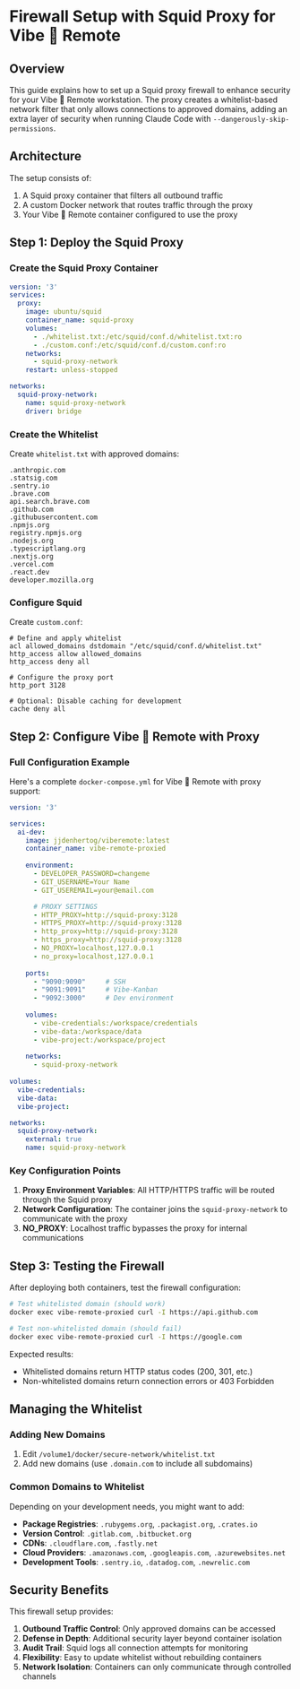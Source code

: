 # Firewall Setup with Squid Proxy for Vibe 🤮 Remote

## Overview

This guide explains how to set up a Squid proxy firewall to enhance security for your Vibe 🤮 Remote workstation. The proxy creates a whitelist-based network filter that only allows connections to approved domains, adding an extra layer of security when running Claude Code with `--dangerously-skip-permissions`.

## Architecture

The setup consists of:
1. A Squid proxy container that filters all outbound traffic
2. A custom Docker network that routes traffic through the proxy
3. Your Vibe 🤮 Remote container configured to use the proxy

## Step 1: Deploy the Squid Proxy

### Create the Squid Proxy Container

```yaml
version: '3'
services:
  proxy:
    image: ubuntu/squid
    container_name: squid-proxy
    volumes:
      - ./whitelist.txt:/etc/squid/conf.d/whitelist.txt:ro
      - ./custom.conf:/etc/squid/conf.d/custom.conf:ro
    networks:
      - squid-proxy-network
    restart: unless-stopped

networks:
  squid-proxy-network:
    name: squid-proxy-network
    driver: bridge
```

### Create the Whitelist

Create `whitelist.txt` with approved domains:

```
.anthropic.com
.statsig.com
.sentry.io
.brave.com
api.search.brave.com
.github.com
.githubusercontent.com
.npmjs.org
registry.npmjs.org
.nodejs.org
.typescriptlang.org
.nextjs.org
.vercel.com
.react.dev
developer.mozilla.org
```

### Configure Squid

Create `custom.conf`:

```
# Define and apply whitelist
acl allowed_domains dstdomain "/etc/squid/conf.d/whitelist.txt"
http_access allow allowed_domains
http_access deny all

# Configure the proxy port
http_port 3128

# Optional: Disable caching for development
cache deny all
```
## Step 2: Configure Vibe 🤮 Remote with Proxy

### Full Configuration Example

Here's a complete `docker-compose.yml` for Vibe 🤮 Remote with proxy support:

```yaml
version: '3'

services:
  ai-dev:
    image: jjdenhertog/viberemote:latest
    container_name: vibe-remote-proxied
    
    environment:
      - DEVELOPER_PASSWORD=changeme
      - GIT_USERNAME=Your Name
      - GIT_USEREMAIL=your@email.com

      # PROXY SETTINGS
      - HTTP_PROXY=http://squid-proxy:3128
      - HTTPS_PROXY=http://squid-proxy:3128
      - http_proxy=http://squid-proxy:3128
      - https_proxy=http://squid-proxy:3128
      - NO_PROXY=localhost,127.0.0.1
      - no_proxy=localhost,127.0.0.1
      
    ports:
      - "9090:9090"     # SSH
      - "9091:9091"     # Vibe-Kanban
      - "9092:3000"     # Dev environment
      
    volumes:
      - vibe-credentials:/workspace/credentials
      - vibe-data:/workspace/data
      - vibe-project:/workspace/project
    
    networks:
      - squid-proxy-network
      
volumes:
  vibe-credentials:
  vibe-data:
  vibe-project:

networks:
  squid-proxy-network:
    external: true
    name: squid-proxy-network
```

### Key Configuration Points

1. **Proxy Environment Variables**: All HTTP/HTTPS traffic will be routed through the Squid proxy
2. **Network Configuration**: The container joins the `squid-proxy-network` to communicate with the proxy
3. **NO_PROXY**: Localhost traffic bypasses the proxy for internal communications

## Step 3: Testing the Firewall

After deploying both containers, test the firewall configuration:

```bash
# Test whitelisted domain (should work)
docker exec vibe-remote-proxied curl -I https://api.github.com

# Test non-whitelisted domain (should fail)
docker exec vibe-remote-proxied curl -I https://google.com
```

Expected results:
- Whitelisted domains return HTTP status codes (200, 301, etc.)
- Non-whitelisted domains return connection errors or 403 Forbidden

## Managing the Whitelist

### Adding New Domains

1. Edit `/volume1/docker/secure-network/whitelist.txt`
2. Add new domains (use `.domain.com` to include all subdomains)

### Common Domains to Whitelist

Depending on your development needs, you might want to add:

- **Package Registries**: `.rubygems.org`, `.packagist.org`, `.crates.io`
- **Version Control**: `.gitlab.com`, `.bitbucket.org`
- **CDNs**: `.cloudflare.com`, `.fastly.net`
- **Cloud Providers**: `.amazonaws.com`, `.googleapis.com`, `.azurewebsites.net`
- **Development Tools**: `.sentry.io`, `.datadog.com`, `.newrelic.com`

## Security Benefits

This firewall setup provides:

1. **Outbound Traffic Control**: Only approved domains can be accessed
2. **Defense in Depth**: Additional security layer beyond container isolation
3. **Audit Trail**: Squid logs all connection attempts for monitoring
4. **Flexibility**: Easy to update whitelist without rebuilding containers
5. **Network Isolation**: Containers can only communicate through controlled channels


